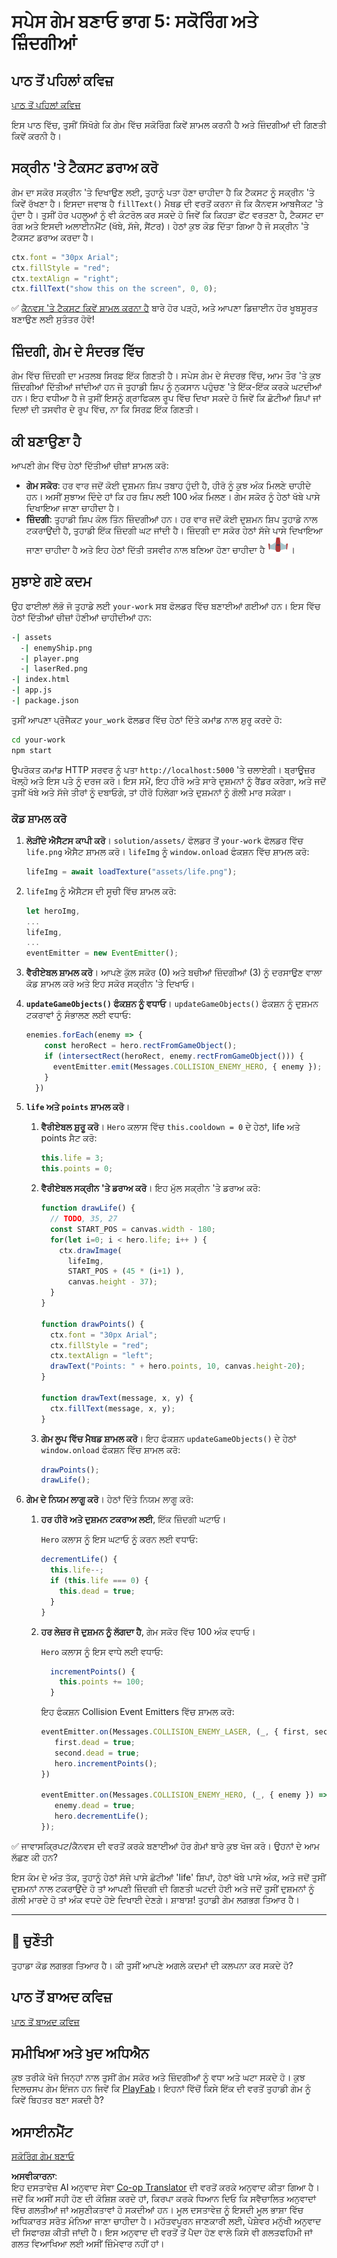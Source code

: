 <!--
CO_OP_TRANSLATOR_METADATA:
{
  "original_hash": "4e8250db84b027c9ff816b4e4c093457",
  "translation_date": "2025-08-25T22:04:48+00:00",
  "source_file": "6-space-game/5-keeping-score/README.md",
  "language_code": "pa"
}
-->
# ਸਪੇਸ ਗੇਮ ਬਣਾਓ ਭਾਗ 5: ਸਕੋਰਿੰਗ ਅਤੇ ਜ਼ਿੰਦਗੀਆਂ

## ਪਾਠ ਤੋਂ ਪਹਿਲਾਂ ਕਵਿਜ਼

[ਪਾਠ ਤੋਂ ਪਹਿਲਾਂ ਕਵਿਜ਼](https://ff-quizzes.netlify.app/web/quiz/37)

ਇਸ ਪਾਠ ਵਿੱਚ, ਤੁਸੀਂ ਸਿੱਖੋਗੇ ਕਿ ਗੇਮ ਵਿੱਚ ਸਕੋਰਿੰਗ ਕਿਵੇਂ ਸ਼ਾਮਲ ਕਰਨੀ ਹੈ ਅਤੇ ਜ਼ਿੰਦਗੀਆਂ ਦੀ ਗਿਣਤੀ ਕਿਵੇਂ ਕਰਨੀ ਹੈ।

## ਸਕ੍ਰੀਨ 'ਤੇ ਟੈਕਸਟ ਡਰਾਅ ਕਰੋ

ਗੇਮ ਦਾ ਸਕੋਰ ਸਕ੍ਰੀਨ 'ਤੇ ਦਿਖਾਉਣ ਲਈ, ਤੁਹਾਨੂੰ ਪਤਾ ਹੋਣਾ ਚਾਹੀਦਾ ਹੈ ਕਿ ਟੈਕਸਟ ਨੂੰ ਸਕ੍ਰੀਨ 'ਤੇ ਕਿਵੇਂ ਰੱਖਣਾ ਹੈ। ਇਸਦਾ ਜਵਾਬ ਹੈ `fillText()` ਮੈਥਡ ਦੀ ਵਰਤੋਂ ਕਰਨਾ ਜੋ ਕਿ ਕੈਨਵਸ ਆਬਜੈਕਟ 'ਤੇ ਹੁੰਦਾ ਹੈ। ਤੁਸੀਂ ਹੋਰ ਪਹਲੂਆਂ ਨੂੰ ਵੀ ਕੰਟਰੋਲ ਕਰ ਸਕਦੇ ਹੋ ਜਿਵੇਂ ਕਿ ਕਿਹੜਾ ਫੋਂਟ ਵਰਤਣਾ ਹੈ, ਟੈਕਸਟ ਦਾ ਰੰਗ ਅਤੇ ਇਸਦੀ ਅਲਾਈਨਮੈਂਟ (ਖੱਬੇ, ਸੱਜੇ, ਸੈਂਟਰ)। ਹੇਠਾਂ ਕੁਝ ਕੋਡ ਦਿੱਤਾ ਗਿਆ ਹੈ ਜੋ ਸਕ੍ਰੀਨ 'ਤੇ ਟੈਕਸਟ ਡਰਾਅ ਕਰਦਾ ਹੈ।

```javascript
ctx.font = "30px Arial";
ctx.fillStyle = "red";
ctx.textAlign = "right";
ctx.fillText("show this on the screen", 0, 0);
```

✅ [ਕੈਨਵਸ 'ਤੇ ਟੈਕਸਟ ਕਿਵੇਂ ਸ਼ਾਮਲ ਕਰਨਾ ਹੈ](https://developer.mozilla.org/docs/Web/API/Canvas_API/Tutorial/Drawing_text) ਬਾਰੇ ਹੋਰ ਪੜ੍ਹੋ, ਅਤੇ ਆਪਣਾ ਡਿਜ਼ਾਈਨ ਹੋਰ ਖੂਬਸੂਰਤ ਬਣਾਉਣ ਲਈ ਸੁਤੰਤਰ ਹੋਵੋ!

## ਜ਼ਿੰਦਗੀ, ਗੇਮ ਦੇ ਸੰਦਰਭ ਵਿੱਚ

ਗੇਮ ਵਿੱਚ ਜ਼ਿੰਦਗੀ ਦਾ ਮਤਲਬ ਸਿਰਫ਼ ਇੱਕ ਗਿਣਤੀ ਹੈ। ਸਪੇਸ ਗੇਮ ਦੇ ਸੰਦਰਭ ਵਿੱਚ, ਆਮ ਤੌਰ 'ਤੇ ਕੁਝ ਜ਼ਿੰਦਗੀਆਂ ਦਿੱਤੀਆਂ ਜਾਂਦੀਆਂ ਹਨ ਜੋ ਤੁਹਾਡੀ ਸ਼ਿਪ ਨੂੰ ਨੁਕਸਾਨ ਪਹੁੰਚਣ 'ਤੇ ਇੱਕ-ਇੱਕ ਕਰਕੇ ਘਟਦੀਆਂ ਹਨ। ਇਹ ਵਧੀਆ ਹੈ ਜੇ ਤੁਸੀਂ ਇਸਨੂੰ ਗ੍ਰਾਫਿਕਲ ਰੂਪ ਵਿੱਚ ਦਿਖਾ ਸਕਦੇ ਹੋ ਜਿਵੇਂ ਕਿ ਛੋਟੀਆਂ ਸ਼ਿਪਾਂ ਜਾਂ ਦਿਲਾਂ ਦੀ ਤਸਵੀਰ ਦੇ ਰੂਪ ਵਿੱਚ, ਨਾ ਕਿ ਸਿਰਫ਼ ਇੱਕ ਗਿਣਤੀ।

## ਕੀ ਬਣਾਉਣਾ ਹੈ

ਆਪਣੀ ਗੇਮ ਵਿੱਚ ਹੇਠਾਂ ਦਿੱਤੀਆਂ ਚੀਜ਼ਾਂ ਸ਼ਾਮਲ ਕਰੋ:

- **ਗੇਮ ਸਕੋਰ**: ਹਰ ਵਾਰ ਜਦੋਂ ਕੋਈ ਦੁਸ਼ਮਨ ਸ਼ਿਪ ਤਬਾਹ ਹੁੰਦੀ ਹੈ, ਹੀਰੋ ਨੂੰ ਕੁਝ ਅੰਕ ਮਿਲਣੇ ਚਾਹੀਦੇ ਹਨ। ਅਸੀਂ ਸੁਝਾਅ ਦਿੰਦੇ ਹਾਂ ਕਿ ਹਰ ਸ਼ਿਪ ਲਈ 100 ਅੰਕ ਮਿਲਣ। ਗੇਮ ਸਕੋਰ ਨੂੰ ਹੇਠਾਂ ਖੱਬੇ ਪਾਸੇ ਦਿਖਾਇਆ ਜਾਣਾ ਚਾਹੀਦਾ ਹੈ।
- **ਜ਼ਿੰਦਗੀ**: ਤੁਹਾਡੀ ਸ਼ਿਪ ਕੋਲ ਤਿੰਨ ਜ਼ਿੰਦਗੀਆਂ ਹਨ। ਹਰ ਵਾਰ ਜਦੋਂ ਕੋਈ ਦੁਸ਼ਮਨ ਸ਼ਿਪ ਤੁਹਾਡੇ ਨਾਲ ਟਕਰਾਉਂਦੀ ਹੈ, ਤੁਹਾਡੀ ਇੱਕ ਜ਼ਿੰਦਗੀ ਘਟ ਜਾਂਦੀ ਹੈ। ਜ਼ਿੰਦਗੀ ਦਾ ਸਕੋਰ ਹੇਠਾਂ ਸੱਜੇ ਪਾਸੇ ਦਿਖਾਇਆ ਜਾਣਾ ਚਾਹੀਦਾ ਹੈ ਅਤੇ ਇਹ ਹੇਠਾਂ ਦਿੱਤੀ ਤਸਵੀਰ ਨਾਲ ਬਣਿਆ ਹੋਣਾ ਚਾਹੀਦਾ ਹੈ ![life image](../../../../translated_images/life.6fb9f50d53ee0413cd91aa411f7c296e10a1a6de5c4a4197c718b49bf7d63ebf.pa.png)।

## ਸੁਝਾਏ ਗਏ ਕਦਮ

ਉਹ ਫਾਈਲਾਂ ਲੱਭੋ ਜੋ ਤੁਹਾਡੇ ਲਈ `your-work` ਸਬ ਫੋਲਡਰ ਵਿੱਚ ਬਣਾਈਆਂ ਗਈਆਂ ਹਨ। ਇਸ ਵਿੱਚ ਹੇਠਾਂ ਦਿੱਤੀਆਂ ਚੀਜ਼ਾਂ ਹੋਣੀਆਂ ਚਾਹੀਦੀਆਂ ਹਨ:

```bash
-| assets
  -| enemyShip.png
  -| player.png
  -| laserRed.png
-| index.html
-| app.js
-| package.json
```

ਤੁਸੀਂ ਆਪਣਾ ਪ੍ਰੋਜੈਕਟ `your_work` ਫੋਲਡਰ ਵਿੱਚ ਹੇਠਾਂ ਦਿੱਤੇ ਕਮਾਂਡ ਨਾਲ ਸ਼ੁਰੂ ਕਰਦੇ ਹੋ:

```bash
cd your-work
npm start
```

ਉਪਰੋਕਤ ਕਮਾਂਡ HTTP ਸਰਵਰ ਨੂੰ ਪਤਾ `http://localhost:5000` 'ਤੇ ਚਲਾਏਗੀ। ਬ੍ਰਾਊਜ਼ਰ ਖੋਲ੍ਹੋ ਅਤੇ ਇਸ ਪਤੇ ਨੂੰ ਦਰਜ ਕਰੋ। ਇਸ ਸਮੇਂ, ਇਹ ਹੀਰੋ ਅਤੇ ਸਾਰੇ ਦੁਸ਼ਮਨਾਂ ਨੂੰ ਰੈਂਡਰ ਕਰੇਗਾ, ਅਤੇ ਜਦੋਂ ਤੁਸੀਂ ਖੱਬੇ ਅਤੇ ਸੱਜੇ ਤੀਰਾਂ ਨੂੰ ਦਬਾਓਗੇ, ਤਾਂ ਹੀਰੋ ਹਿਲੇਗਾ ਅਤੇ ਦੁਸ਼ਮਨਾਂ ਨੂੰ ਗੋਲੀ ਮਾਰ ਸਕੇਗਾ।

### ਕੋਡ ਸ਼ਾਮਲ ਕਰੋ

1. **ਲੋੜੀਂਦੇ ਐਸੈਟਸ ਕਾਪੀ ਕਰੋ**। `solution/assets/` ਫੋਲਡਰ ਤੋਂ `your-work` ਫੋਲਡਰ ਵਿੱਚ `life.png` ਐਸੈਟ ਸ਼ਾਮਲ ਕਰੋ। `lifeImg` ਨੂੰ `window.onload` ਫੰਕਸ਼ਨ ਵਿੱਚ ਸ਼ਾਮਲ ਕਰੋ:

    ```javascript
    lifeImg = await loadTexture("assets/life.png");
    ```

1. `lifeImg` ਨੂੰ ਐਸੈਟਸ ਦੀ ਸੂਚੀ ਵਿੱਚ ਸ਼ਾਮਲ ਕਰੋ:

    ```javascript
    let heroImg,
    ...
    lifeImg,
    ...
    eventEmitter = new EventEmitter();
    ```
  
2. **ਵੈਰੀਏਬਲ ਸ਼ਾਮਲ ਕਰੋ**। ਆਪਣੇ ਕੁੱਲ ਸਕੋਰ (0) ਅਤੇ ਬਚੀਆਂ ਜ਼ਿੰਦਗੀਆਂ (3) ਨੂੰ ਦਰਸਾਉਣ ਵਾਲਾ ਕੋਡ ਸ਼ਾਮਲ ਕਰੋ ਅਤੇ ਇਹ ਸਕੋਰ ਸਕ੍ਰੀਨ 'ਤੇ ਦਿਖਾਓ।

3. **`updateGameObjects()` ਫੰਕਸ਼ਨ ਨੂੰ ਵਧਾਓ**। `updateGameObjects()` ਫੰਕਸ਼ਨ ਨੂੰ ਦੁਸ਼ਮਨ ਟਕਰਾਵਾਂ ਨੂੰ ਸੰਭਾਲਣ ਲਈ ਵਧਾਓ:

    ```javascript
    enemies.forEach(enemy => {
        const heroRect = hero.rectFromGameObject();
        if (intersectRect(heroRect, enemy.rectFromGameObject())) {
          eventEmitter.emit(Messages.COLLISION_ENEMY_HERO, { enemy });
        }
      })
    ```

4. **`life` ਅਤੇ `points` ਸ਼ਾਮਲ ਕਰੋ**। 
   1. **ਵੈਰੀਏਬਲ ਸ਼ੁਰੂ ਕਰੋ**। `Hero` ਕਲਾਸ ਵਿੱਚ `this.cooldown = 0` ਦੇ ਹੇਠਾਂ, life ਅਤੇ points ਸੈਟ ਕਰੋ:

        ```javascript
        this.life = 3;
        this.points = 0;
        ```

   1. **ਵੈਰੀਏਬਲ ਸਕ੍ਰੀਨ 'ਤੇ ਡਰਾਅ ਕਰੋ**। ਇਹ ਮੁੱਲ ਸਕ੍ਰੀਨ 'ਤੇ ਡਰਾਅ ਕਰੋ:

        ```javascript
        function drawLife() {
          // TODO, 35, 27
          const START_POS = canvas.width - 180;
          for(let i=0; i < hero.life; i++ ) {
            ctx.drawImage(
              lifeImg, 
              START_POS + (45 * (i+1) ), 
              canvas.height - 37);
          }
        }
        
        function drawPoints() {
          ctx.font = "30px Arial";
          ctx.fillStyle = "red";
          ctx.textAlign = "left";
          drawText("Points: " + hero.points, 10, canvas.height-20);
        }
        
        function drawText(message, x, y) {
          ctx.fillText(message, x, y);
        }

        ```

   1. **ਗੇਮ ਲੂਪ ਵਿੱਚ ਮੈਥਡ ਸ਼ਾਮਲ ਕਰੋ**। ਇਹ ਫੰਕਸ਼ਨ `updateGameObjects()` ਦੇ ਹੇਠਾਂ `window.onload` ਫੰਕਸ਼ਨ ਵਿੱਚ ਸ਼ਾਮਲ ਕਰੋ:

        ```javascript
        drawPoints();
        drawLife();
        ```

1. **ਗੇਮ ਦੇ ਨਿਯਮ ਲਾਗੂ ਕਰੋ**। ਹੇਠਾਂ ਦਿੱਤੇ ਨਿਯਮ ਲਾਗੂ ਕਰੋ:

   1. **ਹਰ ਹੀਰੋ ਅਤੇ ਦੁਸ਼ਮਨ ਟਕਰਾਅ ਲਈ**, ਇੱਕ ਜ਼ਿੰਦਗੀ ਘਟਾਓ।
   
      `Hero` ਕਲਾਸ ਨੂੰ ਇਸ ਘਟਾਓ ਨੂੰ ਕਰਨ ਲਈ ਵਧਾਓ:

        ```javascript
        decrementLife() {
          this.life--;
          if (this.life === 0) {
            this.dead = true;
          }
        }
        ```

   2. **ਹਰ ਲੇਜ਼ਰ ਜੋ ਦੁਸ਼ਮਨ ਨੂੰ ਲੱਗਦਾ ਹੈ**, ਗੇਮ ਸਕੋਰ ਵਿੱਚ 100 ਅੰਕ ਵਧਾਓ।

      `Hero` ਕਲਾਸ ਨੂੰ ਇਸ ਵਾਧੇ ਲਈ ਵਧਾਓ:
    
        ```javascript
          incrementPoints() {
            this.points += 100;
          }
        ```

        ਇਹ ਫੰਕਸ਼ਨ Collision Event Emitters ਵਿੱਚ ਸ਼ਾਮਲ ਕਰੋ:

        ```javascript
        eventEmitter.on(Messages.COLLISION_ENEMY_LASER, (_, { first, second }) => {
           first.dead = true;
           second.dead = true;
           hero.incrementPoints();
        })

        eventEmitter.on(Messages.COLLISION_ENEMY_HERO, (_, { enemy }) => {
           enemy.dead = true;
           hero.decrementLife();
        });
        ```

✅ ਜਾਵਾਸਕ੍ਰਿਪਟ/ਕੈਨਵਸ ਦੀ ਵਰਤੋਂ ਕਰਕੇ ਬਣਾਈਆਂ ਹੋਰ ਗੇਮਾਂ ਬਾਰੇ ਕੁਝ ਖੋਜ ਕਰੋ। ਉਹਨਾਂ ਦੇ ਆਮ ਲੱਛਣ ਕੀ ਹਨ?

ਇਸ ਕੰਮ ਦੇ ਅੰਤ ਤੱਕ, ਤੁਹਾਨੂੰ ਹੇਠਾਂ ਸੱਜੇ ਪਾਸੇ ਛੋਟੀਆਂ 'life' ਸ਼ਿਪਾਂ, ਹੇਠਾਂ ਖੱਬੇ ਪਾਸੇ ਅੰਕ, ਅਤੇ ਜਦੋਂ ਤੁਸੀਂ ਦੁਸ਼ਮਨਾਂ ਨਾਲ ਟਕਰਾਉਂਦੇ ਹੋ ਤਾਂ ਆਪਣੀ ਜ਼ਿੰਦਗੀ ਦੀ ਗਿਣਤੀ ਘਟਦੀ ਹੋਈ ਅਤੇ ਜਦੋਂ ਤੁਸੀਂ ਦੁਸ਼ਮਨਾਂ ਨੂੰ ਗੋਲੀ ਮਾਰਦੇ ਹੋ ਤਾਂ ਅੰਕ ਵਧਦੇ ਹੋਏ ਦਿਖਾਈ ਦੇਣਗੇ। ਸ਼ਾਬਾਸ਼! ਤੁਹਾਡੀ ਗੇਮ ਲਗਭਗ ਤਿਆਰ ਹੈ।

---

## 🚀 ਚੁਣੌਤੀ

ਤੁਹਾਡਾ ਕੋਡ ਲਗਭਗ ਤਿਆਰ ਹੈ। ਕੀ ਤੁਸੀਂ ਆਪਣੇ ਅਗਲੇ ਕਦਮਾਂ ਦੀ ਕਲਪਨਾ ਕਰ ਸਕਦੇ ਹੋ?

## ਪਾਠ ਤੋਂ ਬਾਅਦ ਕਵਿਜ਼

[ਪਾਠ ਤੋਂ ਬਾਅਦ ਕਵਿਜ਼](https://ff-quizzes.netlify.app/web/quiz/38)

## ਸਮੀਖਿਆ ਅਤੇ ਖੁਦ ਅਧਿਐਨ

ਕੁਝ ਤਰੀਕੇ ਖੋਜੋ ਜਿਨ੍ਹਾਂ ਨਾਲ ਤੁਸੀਂ ਗੇਮ ਸਕੋਰ ਅਤੇ ਜ਼ਿੰਦਗੀਆਂ ਨੂੰ ਵਧਾ ਅਤੇ ਘਟਾ ਸਕਦੇ ਹੋ। ਕੁਝ ਦਿਲਚਸਪ ਗੇਮ ਇੰਜਨ ਹਨ ਜਿਵੇਂ ਕਿ [PlayFab](https://playfab.com)। ਇਹਨਾਂ ਵਿੱਚੋਂ ਕਿਸੇ ਇੱਕ ਦੀ ਵਰਤੋਂ ਤੁਹਾਡੀ ਗੇਮ ਨੂੰ ਕਿਵੇਂ ਬਿਹਤਰ ਬਣਾ ਸਕਦੀ ਹੈ?

## ਅਸਾਈਨਮੈਂਟ

[ਸਕੋਰਿੰਗ ਗੇਮ ਬਣਾਓ](assignment.md)

**ਅਸਵੀਕਾਰਨਾ**:  
ਇਹ ਦਸਤਾਵੇਜ਼ AI ਅਨੁਵਾਦ ਸੇਵਾ [Co-op Translator](https://github.com/Azure/co-op-translator) ਦੀ ਵਰਤੋਂ ਕਰਕੇ ਅਨੁਵਾਦ ਕੀਤਾ ਗਿਆ ਹੈ। ਜਦੋਂ ਕਿ ਅਸੀਂ ਸਹੀ ਹੋਣ ਦੀ ਕੋਸ਼ਿਸ਼ ਕਰਦੇ ਹਾਂ, ਕਿਰਪਾ ਕਰਕੇ ਧਿਆਨ ਦਿਓ ਕਿ ਸਵੈਚਾਲਿਤ ਅਨੁਵਾਦਾਂ ਵਿੱਚ ਗਲਤੀਆਂ ਜਾਂ ਅਸੁਣੀਕਤਾਵਾਂ ਹੋ ਸਕਦੀਆਂ ਹਨ। ਮੂਲ ਦਸਤਾਵੇਜ਼ ਨੂੰ ਇਸਦੀ ਮੂਲ ਭਾਸ਼ਾ ਵਿੱਚ ਅਧਿਕਾਰਤ ਸਰੋਤ ਮੰਨਿਆ ਜਾਣਾ ਚਾਹੀਦਾ ਹੈ। ਮਹੱਤਵਪੂਰਨ ਜਾਣਕਾਰੀ ਲਈ, ਪੇਸ਼ੇਵਰ ਮਨੁੱਖੀ ਅਨੁਵਾਦ ਦੀ ਸਿਫਾਰਸ਼ ਕੀਤੀ ਜਾਂਦੀ ਹੈ। ਇਸ ਅਨੁਵਾਦ ਦੀ ਵਰਤੋਂ ਤੋਂ ਪੈਦਾ ਹੋਣ ਵਾਲੇ ਕਿਸੇ ਵੀ ਗਲਤਫਹਿਮੀ ਜਾਂ ਗਲਤ ਵਿਆਖਿਆ ਲਈ ਅਸੀਂ ਜ਼ਿੰਮੇਵਾਰ ਨਹੀਂ ਹਾਂ।
